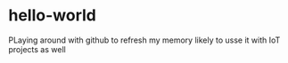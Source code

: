 # hello-world
PLaying around with github to refresh my memory
likely to usse it with IoT projects as well

